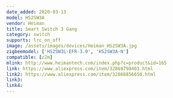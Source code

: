 ```yaml
---
date_added: 2020-03-13
model: HS2SW3A
vendor: Heiman
title: Smart Switch 3 Gang
category: switch
supports: lrc_on_off
image: /assets/images/devices/Heiman_HS2SW3A.jpg
zigbeemodel: ['HS2SW3L-EFR-3.0', 'HS2SW3A-N']
compatible: [z2m]
mlink: http://www.heimantech.com/index.php?c=product&id=165
link: https://www.aliexpress.com/item/32869798403.html
link2: https://www.aliexpress.com/item/32868856650.html
link3: 
link4: 
---
```

